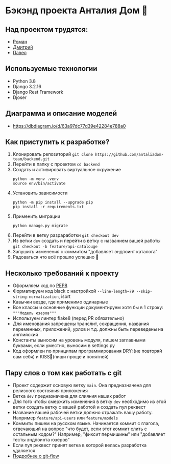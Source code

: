 # Бэкэнд проекта Анталия Дом 🏡

## Над проектом трудятся:

 - [Роман](https://github.com/spaut33)
 - [Дмитрий](https://github.com/kultmet)
 - [Павел](https://github.com/pencool)
 
## Используемые технологии

 - Python 3.8
 - Django 3.2.16
 - Django Rest Framework
 - Djoser

## Диаграмма и описание моделей

 - https://dbdiagram.io/d/63a97dc77d39e42284e788a0

## Как приступить к разработке?

  1. Клонировать репозиторий `git clone https://github.com/antaliadom-team/backend.git`
  2. Перейти в папку с проектом  `cd backend`
  3. Создать и активировать виртуальное окружение
     ```
     python -m venv .venv
     source env/bin/activate
     ```
  4. Установить зависимости
     ```
     python -m pip install --upgrade pip
     pip install -r requirements.txt
     ```
  5. Применить миграции
     ```
     python manage.py migrate
     ```
  6. Перейти в ветку разраработки `git checkout dev`
  7. Из ветки `dev` создать и перейти в ветку с названием вашей работы `git checkout -b feature/api-catalouge`
  8. Запушить изменения с коммитом "добавляет эндпоинт каталога"
  9. Радоваться что всё прошло успешно :tada:

## Несколько требований к проекту

  - Оформляем код по [PEP8](https://peps.python.org/pep-0008/)
  - Форматируем код black с настройкой `--line-length=79 --skip-string-normalization`, isort
  - Кавычки везде, где применимо одинарные
  - Все классы и основные функции документируем хотя бы в 1 строку: `"""Модель юзеров"""`
  - Используем линтер flake8 (перед PR обязательно)
  - Для именования запрещены транслит, сокращения, названия переменных, приложений, урлов и т.д. должны быть переведены на английский
  - Константы выносим на уровень модуля, пишем заглавными буквами, если уместно, выносим в settings.py
  - Код оформлен по принципам программирования DRY:droplet:(не повторяй сам себя) и KISS:kiss:(пиши проще и понятней)


## Пару слов о том как работать с git

 - Проект содержит основую ветку `main`. Она предназначена для релизного состояния приложения
 - Ветка `dev` предназначена для слияния наших работ
 - Для того чтобы смержить изменения в ветку `dev` необходимо из этой ветки создать ветку с вашей работой и создать пул реквест
 - Название вашей рабочей ветки должно отражать вашу работу. Например `feature/api-users` или `feature/models`
 - Коммиты пишем на русском языке. Начинается коммит с глагола, отвечающий на вопрос "что будет, если этот коммит слить с остальным кодом?" Например, "фиксит пермишины" или "добавляет тесты эндпоинта юзеров"
 - Если пул реквест принят ветка в которой велась разработка удаляется
 - [Подробнее о git-flow](https://github.com/SergeFocus/git-flow)
